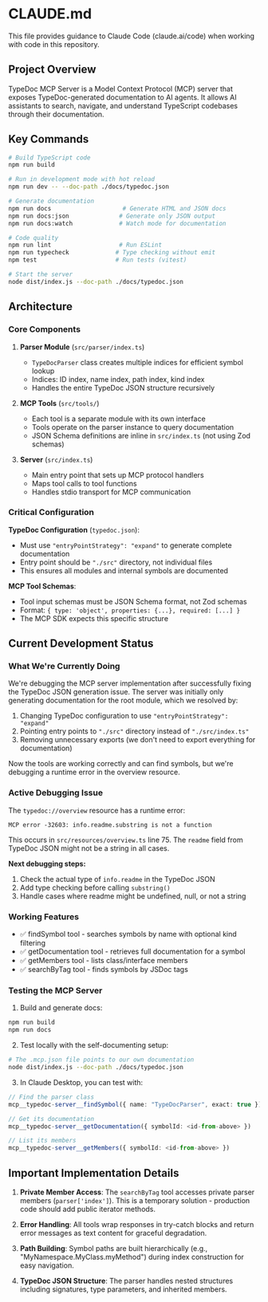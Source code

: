 # CLAUDE.md

This file provides guidance to Claude Code (claude.ai/code) when working with code in this repository.

## Project Overview

TypeDoc MCP Server is a Model Context Protocol (MCP) server that exposes TypeDoc-generated documentation to AI agents. It allows AI assistants to search, navigate, and understand TypeScript codebases through their documentation.

## Key Commands

```bash
# Build TypeScript code
npm run build

# Run in development mode with hot reload
npm run dev -- --doc-path ./docs/typedoc.json

# Generate documentation
npm run docs                    # Generate HTML and JSON docs
npm run docs:json              # Generate only JSON output
npm run docs:watch             # Watch mode for documentation

# Code quality
npm run lint                   # Run ESLint
npm run typecheck             # Type checking without emit
npm test                      # Run tests (vitest)

# Start the server
node dist/index.js --doc-path ./docs/typedoc.json
```

## Architecture

### Core Components

1. **Parser Module** (`src/parser/index.ts`)
   - `TypeDocParser` class creates multiple indices for efficient symbol lookup
   - Indices: ID index, name index, path index, kind index
   - Handles the entire TypeDoc JSON structure recursively

2. **MCP Tools** (`src/tools/`)
   - Each tool is a separate module with its own interface
   - Tools operate on the parser instance to query documentation
   - JSON Schema definitions are inline in `src/index.ts` (not using Zod schemas)

3. **Server** (`src/index.ts`)
   - Main entry point that sets up MCP protocol handlers
   - Maps tool calls to tool functions
   - Handles stdio transport for MCP communication

### Critical Configuration

**TypeDoc Configuration** (`typedoc.json`):
- Must use `"entryPointStrategy": "expand"` to generate complete documentation
- Entry point should be `"./src"` directory, not individual files
- This ensures all modules and internal symbols are documented

**MCP Tool Schemas**:
- Tool input schemas must be JSON Schema format, not Zod schemas
- Format: `{ type: 'object', properties: {...}, required: [...] }`
- The MCP SDK expects this specific structure

## Current Development Status

### What We're Currently Doing

We're debugging the MCP server implementation after successfully fixing the TypeDoc JSON generation issue. The server was initially only generating documentation for the root module, which we resolved by:

1. Changing TypeDoc configuration to use `"entryPointStrategy": "expand"`
2. Pointing entry points to `"./src"` directory instead of `"./src/index.ts"`
3. Removing unnecessary exports (we don't need to export everything for documentation)

Now the tools are working correctly and can find symbols, but we're debugging a runtime error in the overview resource.

### Active Debugging Issue

The `typedoc://overview` resource has a runtime error:
```
MCP error -32603: info.readme.substring is not a function
```

This occurs in `src/resources/overview.ts` line 75. The `readme` field from TypeDoc JSON might not be a string in all cases.

**Next debugging steps:**
1. Check the actual type of `info.readme` in the TypeDoc JSON
2. Add type checking before calling `substring()`
3. Handle cases where readme might be undefined, null, or not a string

### Working Features
- ✅ findSymbol tool - searches symbols by name with optional kind filtering
- ✅ getDocumentation tool - retrieves full documentation for a symbol
- ✅ getMembers tool - lists class/interface members
- ✅ searchByTag tool - finds symbols by JSDoc tags

### Testing the MCP Server

1. Build and generate docs:
```bash
npm run build
npm run docs
```

2. Test locally with the self-documenting setup:
```bash
# The .mcp.json file points to our own documentation
node dist/index.js --doc-path ./docs/typedoc.json
```

3. In Claude Desktop, you can test with:
```typescript
// Find the parser class
mcp__typedoc-server__findSymbol({ name: "TypeDocParser", exact: true })

// Get its documentation
mcp__typedoc-server__getDocumentation({ symbolId: <id-from-above> })

// List its members
mcp__typedoc-server__getMembers({ symbolId: <id-from-above> })
```

## Important Implementation Details

1. **Private Member Access**: The `searchByTag` tool accesses private parser members (`parser['index']`). This is a temporary solution - production code should add public iterator methods.

2. **Error Handling**: All tools wrap responses in try-catch blocks and return error messages as text content for graceful degradation.

3. **Path Building**: Symbol paths are built hierarchically (e.g., "MyNamespace.MyClass.myMethod") during index construction for easy navigation.

4. **TypeDoc JSON Structure**: The parser handles nested structures including signatures, type parameters, and inherited members.